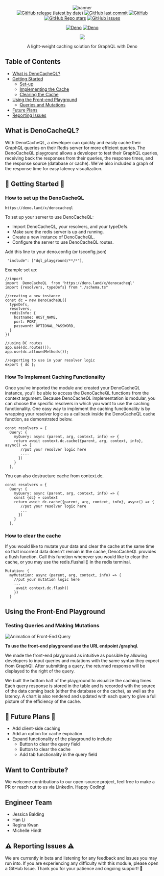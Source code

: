 <!--
Resource for markdown formatting
https://docs.github.com/en/get-started/writing-on-github/getting-started-with-writing-and-formatting-on-github/basic-writing-and-formatting-syntax
-->

<div align = 'center'>
<img src = "https://github.com/oslabs-beta/DenoGraphQL/blob/main/assets/readme/DQL%20cover%20photo%20readme(600%20%C3%97%20275%20px)%20for%20readme.png?raw=true" alt = "banner" />


<div id='badges'>
<a href = "https://deno.land/x/denocacheql"><img alt="GitHub release (latest by date)" src="https://img.shields.io/github/v/release/oslabs-beta/DenoCacheQL"/></a>
<a href ="https://github.com/oslabs-beta/DenoCacheQL"><img alt="GitHub last commit" src="https://img.shields.io/github/last-commit/oslabs-beta/DenoCacheQL"/></a>
<a href = "https://github.com/oslabs-beta/DenoCacheQL"><img alt="GitHub" src="https://img.shields.io/github/license/oslabs-beta/DenoCacheQL"/>
</a>
<a href = "https://github.com/oslabs-beta/DenoCacheQL"><img alt="GitHub Repo stars" src="https://img.shields.io/github/stars/oslabs-beta/DenoCacheQL"/></a>
<a href = "https://github.com/oslabs-beta/DenoCacheQL/issues"><img alt="GitHub issues" src="https://img.shields.io/github/issues/oslabs-beta/DenoCacheQL"/></a>

<a href = "https://deno.land/x/denocacheql"><img alt = "Deno" src="https://shield.deno.dev/x/denocacheql"/></a>
<a href = "https://deno.land/x/denocacheql"><img alt = "Deno" src="https://shield.deno.dev/deno/denocacheql"/></a>

<a href ="https://www.linkedin.com/company/denocacheql-open-source/"><img src = 'https://img.shields.io/badge/LinkedIn-blue'/></a>

<p>A light-weight caching solution for GraphQL with Deno</p>
</div>
</div>

## Table of Contents
- [What is DenoCacheQL?](#about)
- [Getting Started](#getting-started)
  - [Set-up](#set-up)
  - [Implementing the Cache](#implementing)
  - [Clearing the Cache](#clearing-the-cache)
- [Using the Front-end Playground](#using-the-front-end-playground)
  - [Queries and Mutations](#queries-and-mutations)
- [Future Plans](#future-plans)
- [Reporting Issues](#reporting-issues)

## <a name = "about"></a> What is DenoCacheQL?

  With DenoCacheQL, a developer can quickly and easily cache their GraphQL queries on their Redis server for more efficient queries. The DenoCacheQL playground allows a developer to test their GraphQL queries, receiving back the responses from their queries, the response times, and the response source (database or cache).  We've also included a graph of the response time for easy latency visualization.

## <a name = "getting-started"></a>📖 Getting Started 📖
  ### <a name = "set-up"></a>How to set up the DenoCacheQL 
```
https://deno.land/x/denocacheql
```

  To set up your server to use DenoCacheQL: 
  - Import DenoCacheQL, your resolvers, and your typeDefs.
  - Make sure the redis server is up and running.
  - Create a new instance of DenoCacheQL.
  - Configure the server to use DenoCacheQL routes.

  Add this line to your deno.config (or tsconfig.json)
  ```
   "include": ["dql_playground/**/*"],
  ```
  Example set up:

```
//import 
import  DenoCacheQL  from 'https://deno.land/x/denocacheql'
import {resolvers, typeDefs} from "./schema.ts" 

//creating a new instance
const dc = new DenoCacheQL({
  typeDefs,
  resolvers, 
  redisInfo: {
    hostname: HOST_NAME,
    port: PORT,
    password: OPTIONAL_PASSWORD,
  }
})

//using DC routes
app.use(dc.routes());
app.use(dc.allowedMethods());

//exporting to use in your resolver logic
export { dc };
```

  ### <a name = "implementing"></a>How To Implement Caching Functionailty

  Once you've imported the module and created your DenoCacheQL instance, you'll be able to access the DenoCacheQL functions from the context argument.  Because DenoCacheQL implementation is modular, you can choose the specific resolvers in which you want to use the caching functionality.  One easy way to implement the caching functionality is by wrapping your resolver logic as a callback inside the DenoCacheQL cache function, as demonstrated below.
 
```
const resolvers = {
  Query: {
    myQuery: async (parent, arg, context, info) => {
    return await context.dc.cache({parent, arg, context, info}, async() => {
       //put your resolver logic here
       ....
      })
    }
  },
```

  You can also destructure cache from context.dc.

```
const resolvers = {
  Query: {
    myQuery: async (parent, arg, context, info) => {
    const {dc} = context 
    return await dc.cache({parent, arg, context, info}, async() => {
       //put your resolver logic here
       ...
      })
    }
  },
  ```
  ### <a name = "clearing-the-cache"></a>How to clear the cache

  If you would like to mutate your data and clear the cache at the same time so that incorrect data doesn't remain in the cache, DenoCacheQL provides a flush function. Call this function whenever you would like to clear the cache, or you may use the redis.flushall() in the redis terminal. 

```
Mutation: {
  myMutation: async (parent, arg, context, info) => {
    //put your mutation logic here
    ...
     await context.dc.flush()
    })
  }
```

## <a name = "using-the-front-end-playground"></a>Using the Front-End Playground
  ### <a name = "queries-and-mutations"></a>Testing Queries and Making Mutations 

![Animation of Front-End Query](./assets/readme/DQL%20readme%20demo%20(940%20%C3%97%20760%20px).gif)


  **To use the front-end playground use the URL endpoint /graphql.**

  We made the front-end playground as intuitive as possible by allowing developers to input queries and mutations with the same syntax they expect from GraphQl. After submitting a query, the returned response will be displayed to the right of the query. 

  We built the bottom half of the playground to visualize the caching times. Each query response is stored in the table and is recorded with the source of the data coming back (either the database or the cache), as well as the latency. A chart is also rendered and updated with each query to give a full picture of the efficiency of the cache. 

## <a name = "future-plans"></a>🔮 Future Plans 🔮

  - Add client-side caching
  - Add an option for cache expiration
  - Expand functionality of the playground to include
    - Button to clear the query field
    - Button to clear the cache
    - Add tab functionality in the query field

## Want to Contribute? 
  We welcome contributions to our open-source project, feel free to make a PR or reach out to us via LinkedIn. Happy Coding!

## Engineer Team
- Jessica Balding <a href="https://www.linkedin.com/in/jessica-balding/"><img src = "https://img.shields.io/badge/LinkedIn-0077B5?style=for-the-badge&logo=linkedin&logoColor=white" height="15" align="center"/></a> </a>
- Han Li <a href="https://www.linkedin.com/in/zihan-han-li/"><img src = "https://img.shields.io/badge/LinkedIn-0077B5?style=for-the-badge&logo=linkedin&logoColor=white" height="15" align="center"/></a> 
- Regina Kwan <a href= "https://www.linkedin.com/in/reginakwan/"><img src = "https://img.shields.io/badge/LinkedIn-0077B5?style=for-the-badge&logo=linkedin&logoColor=white" height="15" align="center"/></a>
- Michelle Hindt <a href="www.linkedin.com/in/michelle-hindt"><img src = "https://img.shields.io/badge/LinkedIn-0077B5?style=for-the-badge&logo=linkedin&logoColor=white" height="15" align="center"/></a>


## <a name = "reporting-issues"></a>⚠️ Reporting Issues ⚠️
  We are currently in beta and listening for any feedback and issues you may run into. If you are experiencing any difficulty with this module, please open a GitHub Issue. Thank you for your patience and ongoing support! 🙏


